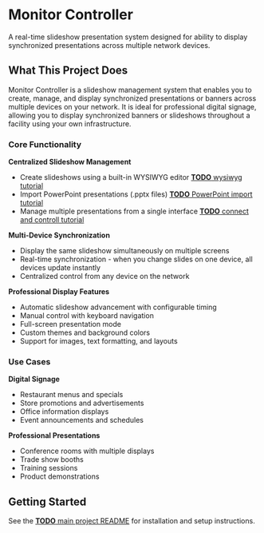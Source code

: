 # Monitor Controller

A real-time slideshow presentation system designed for ability to display synchronized presentations across multiple network devices.

## What This Project Does
Monitor Controller is a slideshow management system that enables you to create, manage, and display synchronized presentations or banners across multiple devices on your network. It is ideal for professional digital signage, allowing you to display synchronized banners or slideshows throughout a facility using your own infrastructure.

### Core Functionality

**Centralized Slideshow Management**
- Create slideshows using a built-in WYSIWYG editor [**TODO** wysiwyg tutorial](./docs/tuto/wysiwyg.md)
- Import PowerPoint presentations (.pptx files) [**TODO** PowerPoint import tutorial](./docs/tuto/import-pptx.md)
- Manage multiple presentations from a single interface [**TODO** connect and controll tutorial](./docs/tuto/con2.md)

**Multi-Device Synchronization**
- Display the same slideshow simultaneously on multiple screens
- Real-time synchronization - when you change slides on one device, all devices update instantly
- Centralized control from any device on the network

**Professional Display Features**
- Automatic slideshow advancement with configurable timing
- Manual control with keyboard navigation
- Full-screen presentation mode
- Custom themes and background colors
- Support for images, text formatting, and layouts

### Use Cases

**Digital Signage**
- Restaurant menus and specials
- Store promotions and advertisements  
- Office information displays
- Event announcements and schedules

**Professional Presentations**
- Conference rooms with multiple displays
- Trade show booths
- Training sessions
- Product demonstrations

## Getting Started

See the [**TODO** main project README](README.md) for installation and setup instructions.
